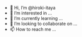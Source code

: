 - 👋 Hi, I’m @hiroki-itaya
- 👀 I’m interested in ...
- 🌱 I’m currently learning ...
- 💞️ I’m looking to collaborate on ...
- 📫 How to reach me ...

<!---
hiroki-itaya/hiroki-itaya is a ✨ special ✨ repository because its `README.md` (this file) appears on your GitHub profile.
You can click the Preview link to take a look at your changes.
--->
